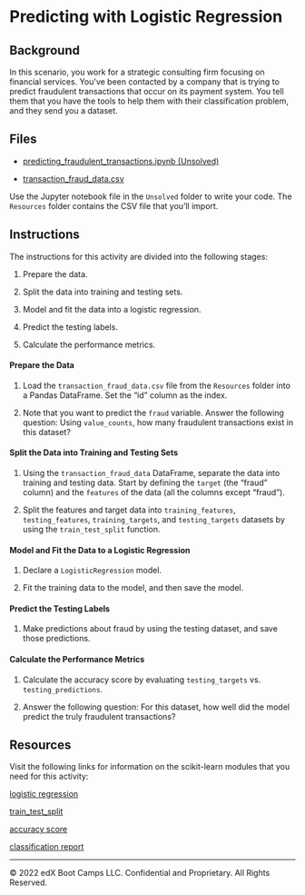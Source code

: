 # Predicting with Logistic Regression

## Background

In this scenario, you work for a strategic consulting firm focusing on financial services. You've been contacted by a company that is trying to predict fraudulent transactions that occur on its payment system. You tell them that you have the tools to help them with their classification problem, and they send you a dataset.

## Files

* [predicting_fraudulent_transactions.ipynb (Unsolved)](Unsolved/predicting_fraudulent_transactions.ipynb)

* [transaction_fraud_data.csv](Resources/transaction_fraud_data.csv)

Use the Jupyter notebook file in the `Unsolved` folder to write your code. The `Resources` folder contains the CSV file that you’ll import.

## Instructions

The instructions for this activity are divided into the following stages:

1. Prepare the data.

2. Split the data into training and testing sets.

3. Model and fit the data into a logistic regression.

4. Predict the testing labels.

5. Calculate the performance metrics.

#### Prepare the Data

1. Load the `transaction_fraud_data.csv` file from the `Resources` folder into a Pandas DataFrame. Set the “id” column as the index.

2. Note that you want to predict the `fraud` variable. Answer the following question: Using `value_counts`, how many fraudulent transactions exist in this dataset?

#### Split the Data into Training and Testing Sets

1. Using the `transaction_fraud_data` DataFrame, separate the data into training and testing data. Start by defining the `target` (the “fraud” column) and the `features` of the data (all the columns except “fraud”).

2. Split the features and target data into `training_features`, `testing_features`, `training_targets`, and `testing_targets` datasets by using the `train_test_split` function.

#### Model and Fit the Data to a Logistic Regression

1. Declare a `LogisticRegression` model.

2. Fit the training data to the model, and then save the model.

#### Predict the Testing Labels

1. Make predictions about fraud by using the testing dataset, and save those predictions.

#### Calculate the Performance Metrics

1. Calculate the accuracy score by evaluating `testing_targets` vs. `testing_predictions`.

2. Answer the following question: For this dataset, how well did the model predict the truly fraudulent transactions?

## Resources

Visit the following links for information on the scikit-learn modules that you need for this activity:

[logistic regression](https://scikit-learn.org/stable/modules/generated/sklearn.linear_model.LogisticRegression.html)

[train_test_split](https://scikit-learn.org/stable/modules/generated/sklearn.model_selection.train_test_split.html)

[accuracy score](https://scikit-learn.org/stable/modules/generated/sklearn.metrics.accuracy_score.html)

[classification report](https://scikit-learn.org/stable/modules/generated/sklearn.metrics.classification_report.html)

---

© 2022 edX Boot Camps LLC. Confidential and Proprietary. All Rights Reserved.
